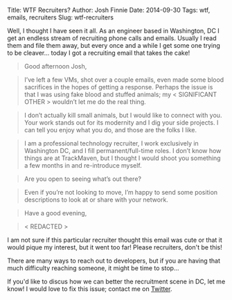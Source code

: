 Title: WTF Recruiters?
Author: Josh Finnie
Date: 2014-09-30
Tags: wtf, emails, recruiters
Slug: wtf-recruiters

Well, I thought I have seen it all. As an engineer based in Washington, DC  I 
get an endless stream of recruiting phone calls and emails. Usually I read them
and file them away, but every once and a while I get some one trying to be 
cleaver... today I got a recruiting email that takes the cake!

>Good afternoon Josh,
 
>I’ve left a few VMs, shot over a couple emails, even made some blood sacrifices in the hopes of getting a response. Perhaps the issue is that I was using fake blood and stuffed animals; my < SIGNIFICANT OTHER > wouldn’t let me do the real thing.
 
>I don’t actually kill small animals, but I would like to connect with you. Your work stands out for its modernity and I dig your side projects. I can tell you enjoy what you do, and those are the folks I like.
 
>I am a professional technology recruiter, I work exclusively in Washington DC, and I fill permanent/full-time roles. I don’t know how things are at TrackMaven, but I thought I would shoot you something a few months in and re-introduce myself.
 
>Are you open to seeing what’s out there?
 
>Even if you’re not looking to move, I’m happy to send some position descriptions to look at or share with your network.
 
>Have a good evening,

>< REDACTED >

I am not sure if this particular recruiter thought this email was cute or that
it would pique my interest, but it went too far! Please recruiters, don't 
be this!

There are many ways to reach out to developers, but if you are having that much
difficulty reaching someone, it might be time to stop...

If you'd like to discus how we can better the recruitment scene in DC, let me
know! I would love to fix this issue; contact me on [Twitter](https://twitter.com/joshfinnie).
